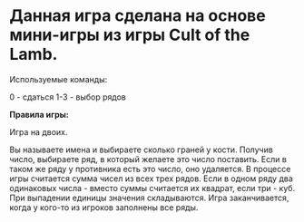 Данная игра сделана на основе мини-игры из  игры Cult of the Lamb.
=
Используемые команды:

0 - сдаться 
1-3 - выбор рядов

**Правила игры:**

Игра на двоих. 

Вы называете имена и выбираете сколько граней у кости. Получив число, выбираете ряд, в который желаете это число поставить. 
Если в таком же ряду у противника есть это число, оно удаляется.
В процессе игры считается сумма чисел из всех трех рядов. Если в одном ряду два одинаковых числа - вместо суммы считается их квадрат, 
если три - куб. При выпадении единицы значения складываются.
Игра заканчивается, когда у кого-то из игроков заполнены все ряды.

